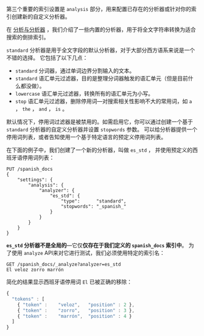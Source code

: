 第三个重要的索引设置是 `analysis` 部分，用来配置已存在的分析器或针对你的索引创建新的自定义分析器。

在 [分析与分析器](https://www.elastic.co/guide/cn/elasticsearch/guide/current/analysis-intro.html) ，我们介绍了一些内置的分析器，用于将全文字符串转换为适合搜索的倒排索引。

`standard` 分析器是用于全文字段的默认分析器，对于大部分西方语系来说是一个不错的选择。 它包括了以下几点：

- `standard` 分词器，通过单词边界分割输入的文本。
- `standard` 语汇单元过滤器，目的是整理分词器触发的语汇单元（但是目前什么都没做）。
- `lowercase` 语汇单元过滤器，转换所有的语汇单元为小写。
- `stop` 语汇单元过滤器，删除停用词—对搜索相关性影响不大的常用词，如 `a` ， `the` ， `and` ， `is` 。

默认情况下，停用词过滤器是被禁用的。如需启用它，你可以通过创建一个基于 `standard` 分析器的自定义分析器并设置 `stopwords` 参数。 可以给分析器提供一个停用词列表，或者告知使用一个基于特定语言的预定义停用词列表。

在下面的例子中，我们创建了一个新的分析器，叫做 `es_std` ， 并使用预定义的西班牙语停用词列表：

```sense
PUT /spanish_docs
{
    "settings": {
        "analysis": {
            "analyzer": {
                "es_std": {
                    "type":      "standard",
                    "stopwords": "_spanish_"
                }
            }
        }
    }
}
```

**`es_std` 分析器不是全局的**—它仅**仅存在于我们定义的 `spanish_docs` 索引中**。 为了使用 `analyze` API来对它进行测试，我们必须使用特定的索引名：

```sense
GET /spanish_docs/_analyze?analyzer=es_std
El veloz zorro marrón
```



简化的结果显示西班牙语停用词 `El` 已被正确的移除：

```js
{
  "tokens" : [
    { "token" :    "veloz",   "position" : 2 },
    { "token" :    "zorro",   "position" : 3 },
    { "token" :    "marrón",  "position" : 4 }
  ]
}
```